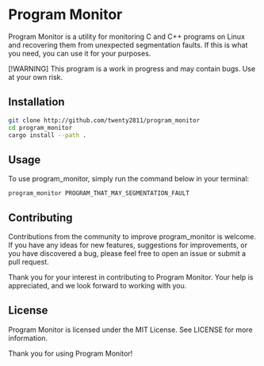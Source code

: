 # Program Monitor
Program Monitor is a utility for monitoring C and C++ programs on Linux and recovering them from unexpected segmentation faults. If this is what you need, you can use it for your purposes.

[!WARNING] This program is a work in progress and may contain bugs. Use at your own risk.

## Installation
```bash
git clone http://github.com/twenty2811/program_monitor
cd program_monitor
cargo install --path .
```

## Usage
To use program_monitor, simply run the command below in your terminal:

```program_monitor PROGRAM_THAT_MAY_SEGMENTATION_FAULT```

## Contributing
Contributions from the community to improve program_monitor is welcome. If you have any ideas for new features, suggestions for improvements, or you have discovered a bug, please feel free to open an issue or submit a pull request.

Thank you for your interest in contributing to Program Monitor. Your help is appreciated, and we look forward to working with you.

## License
Program Monitor is licensed under the MIT License. See LICENSE for more information.

Thank you for using Program Monitor!